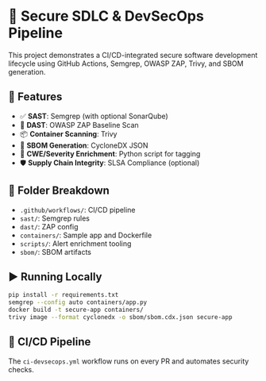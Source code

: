 # 🔐 Secure SDLC & DevSecOps Pipeline

This project demonstrates a CI/CD-integrated secure software development lifecycle using GitHub Actions, Semgrep, OWASP ZAP, Trivy, and SBOM generation.

## 🔧 Features

- ✅ **SAST**: Semgrep (with optional SonarQube)
- 🧪 **DAST**: OWASP ZAP Baseline Scan
- 📦 **Container Scanning**: Trivy
- 📜 **SBOM Generation**: CycloneDX JSON
- 🔁 **CWE/Severity Enrichment**: Python script for tagging
- 🛡️ **Supply Chain Integrity**: SLSA Compliance (optional)

## 📂 Folder Breakdown

- `.github/workflows/`: CI/CD pipeline
- `sast/`: Semgrep rules
- `dast/`: ZAP config
- `containers/`: Sample app and Dockerfile
- `scripts/`: Alert enrichment tooling
- `sbom/`: SBOM artifacts

## ▶️ Running Locally

```bash
pip install -r requirements.txt
semgrep --config auto containers/app.py
docker build -t secure-app containers/
trivy image --format cyclonedx -o sbom/sbom.cdx.json secure-app
```

## 🚀 CI/CD Pipeline
The `ci-devsecops.yml` workflow runs on every PR and automates security checks.
